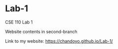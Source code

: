 # Lab-1
CSE 110 Lab 1

Website contents in second-branch

Link to my website: https://chandoyo.github.io/Lab-1/